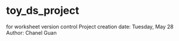 # toy_ds_project
for worksheet version control
Project creation date: Tuesday, May 28
Author: Chanel Guan

